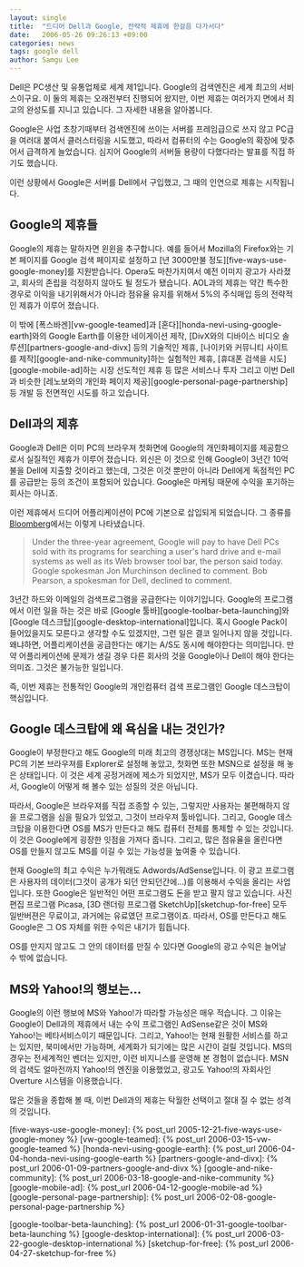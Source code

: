 ```yaml
---
layout: single
title:  "드디어 Dell과 Google, 전략적 제휴에 한걸음 다가서다"
date:   2006-05-26 09:26:13 +09:00
categories: news
tags: google dell
author: Samgu Lee
---
```

Dell은 PC생산 및 유통업체로 세계 제1입니다. Google의 검색엔진은 세계 최고의 서비스이구요. 이 둘의 제휴는 오래전부터 진행되어 왔지만, 이번 제휴는 여러가지 면에서 최고의 완성도를 지니고 있습니다. 그 자세한 내용을 알아봅니다.

Google은 사업 초창기때부터 검색엔진에 쓰이는 서버를 프레임급으로 쓰지 않고 PC급을 여러대 붙여서 클러스터링을 시도했고, 따라서 컴퓨터의 수는 Google의 확장에 맞추어서 급격하게 늘었습니다. 심지어 Google의 서버들 용량이 다했다라는 발표를 직접 하기도 했습니다.

이런 상황에서 Google은 서버를 Dell에서 구입했고, 그 때의 인연으로 제휴는 시작됩니다.

## Google의 제휴들

Google의 제휴는 말하자면 윈윈을 추구합니다. 예를 들어서 Mozilla의 Firefox와는 기본 페이지를 Google 검색 페이지로 설정하고 [년 3000만불 정도][five-ways-use-google-money]를 지원받습니다. Opera도 마찬가지여서 예전 이미지 광고가 사라졌고, 회사의 존립을 걱정하지 않아도 될 정도가 됐습니다. AOL과의 제휴는 약간 특수한 경우로 이익을 내기위해서가 아니라 점유율 유지를 위해서 5%의 주식매입 등의 전략적인 제휴가 이루어 졌습니다.

이 밖에 [폭스바겐][vw-google-teamed]과 [혼다][honda-nevi-using-google-earth]와의 Google Earth를 이용한 네이게이션 제작, [DivX와의 디바이스 비디오 솔루션][partners-google-and-divx] 등의 기술적인 제휴, [나이키와 커뮤니티 사이트를 제작][google-and-nike-community]하는 실험적인 제휴, [휴대폰 검색을 시도][google-mobile-ad]하는 시장 선도적인 제휴 등 많은 서비스나 투자 그리고 이번 Dell과 비슷한 [레노보와의 개인화 페이지 제공][google-personal-page-partnership] 등 개발 등 전면적인 시도를 하고 있습니다.

## Dell과의 제휴

Google과 Dell은 이미 PC의 브라우져 첫화면에 Google의 개인화페이지를 제공함으로서 실질적인 제휴가 이루어 졌습니다. 외신은 이 것으로 인해 Google이 3년간 10억불을 Dell에 지출할 것이라고 했는데, 그것은 이것 뿐만이 아니라 Dell에게 독점적인 PC를 공급받는 등의 조건이 포함되어 있습니다. Google은 마케팅 때문에 수익을 포기하는 회사는 아니죠.

이런 제휴에서 드디어 어플리케이션이 PC에 기본으로 삽입되게 되었습니다. 그 종류를 [Bloomberg](http://quote.bloomberg.com/apps/news?pid=10000103&sid=aYXSAFW1emuM&refer=news_index)에서는 이렇게 나타냈습니다.

> Under the three-year agreement, Google will pay to have Dell PCs sold with its programs for searching a user's hard drive and e-mail systems as well as its Web browser tool bar, the person said today. Google spokesman Jon Murchinson declined to comment. Bob Pearson, a spokesman for Dell, declined to comment.

3년간 하드와 이메일의 검색프로그램을 공급한다는 이야기입니다. Google의 프로그램에서 이런 일을 하는 것은 바로 [Google 툴바][google-toolbar-beta-launching]와 [Google 데스크탑][google-desktop-international]입니다. 혹시 Google Pack이 들어있을지도 모른다고 생각할 수도 있겠지만, 그런 일은 결코 일어나지 않을 것입니다. 왜냐하면, 어플리케이션을 공급한다는 얘기는 A/S도 동시에 해야한다는 의미입니다. 만약 어플리케이션에 문제가 생길 경우 다른 회사의 것을 Google이나 Dell이 해야 한다는 의미죠. 그것은 불가능한 일입니다.

즉, 이번 제휴는 전통적인 Google의 개인컴퓨터 검색 프로그램인 Google 데스크탑이 핵심입니다.

## Google 데스크탑에 왜 욕심을 내는 것인가?

Google이 부정한다고 해도 Google의 미래 최고의 경쟁상대는 MS입니다. MS는 현재 PC의 기본 브라우져를 Explorer로 설정해 놓았고, 첫화면 또한 MSN으로 설정을 해 놓은 상태입니다. 이 것은 세계 공정거래에 제소가 되었지만, MS가 모두 이겼습니다. 따라서, Google이 어떻게 해 볼수 있는 성질의 것은 아닙니다.

따라서, Google은 브라우져를 직접 조종할 수 있는, 그렇지만 사용자는 불편해하지 않을 프로그램을 심을 필요가 있었고, 그것이 브라우져 툴바입니다. 그리고, Google 데스크탑을 이용한다면 OS를 MS가 만든다고 해도 컴퓨터 전체를 통제할 수 있는 것입니다. 이 것은 Google에게 굉장한 잇점을 가져다 줍니다. 그리고, 많은 점유율을 올린다면 OS를 만들지 않고도 MS를 이길 수 있는 가능성을 높여줄 수 있습니다.

현재 Google의 최고 수익은 누가뭐래도 Adwords/AdSense입니다. 이 광고 프로그램은 사용자의 데이터(그것이 공개가 되던 안되던간에...)를 이용해서 수익을 올리는 사업입니다. 또한 Google은 일반적인 어떤 프로그램도 돈을 받고 팔지 않고 있습니다. 사진편집 프로그램 Picasa, [3D 랜더링 프로그램 SketchUp][sketchup-for-free] 모두 일반버젼은 무료이고, 과거에는 유료였던 프로그램이죠. 따라서, OS를 만든다고 해도 Google은 그 OS 자체를 위한 수익은 내기가 힘듭니다.

OS를 만지지 않고도 그 안의 데이터를 만질 수 있다면 Google의 광고 수익은 늘어날 수 밖에 없습니다.

## MS와 Yahoo!의 행보는...

Google의 이런 행보에 MS와 Yahoo!가 따라할 가능성은 매우 적습니다. 그 이유는 Google이 Dell과의 제휴에서 내는 수익 프로그램인 AdSense같은 것이 MS와 Yahoo!는 베타서비스이기 때문입니다. 그리고, Yahoo!는 현재 원활한 서비스를 하고는 있지만, 북미에서만 가능하며, 세계화가 되기에는 많은 시간이 걸릴 것입니다. MS의 경우는 전세계적인 벤더는 있지만, 이런 비지니스를 운영해 본 경험이 없습니다. MSN의 검색도 얼마전까지 Yahoo!의 엔진을 이용했었고, 광고도 Yahoo!의 자회사인 Overture 시스템을 이용했습니다.

많은 것들을 종합해 볼 때, 이번 Dell과의 제휴는 탁월한 선택이고 절대 질 수 없는 성격의 것입니다.

[five-ways-use-google-money]: {% post_url 2005-12-21-five-ways-use-google-money %}
[vw-google-teamed]: {% post_url 2006-03-15-vw-google-teamed %}
[honda-nevi-using-google-earth]: {% post_url 2006-04-04-honda-nevi-using-google-earth %}
[partners-google-and-divx]: {% post_url 2006-01-09-partners-google-and-divx %}
[google-and-nike-community]: {% post_url 2006-03-18-google-and-nike-community %}
[google-mobile-ad]: {% post_url 2006-04-12-google-mobile-ad %}
[google-personal-page-partnership]: {% post_url 2006-02-08-google-personal-page-partnership %}

[google-toolbar-beta-launching]: {% post_url 2006-01-31-google-toolbar-beta-launching %}
[google-desktop-international]: {% post_url 2006-03-22-google-desktop-international %}
[sketchup-for-free]: {% post_url 2006-04-27-sketchup-for-free %}